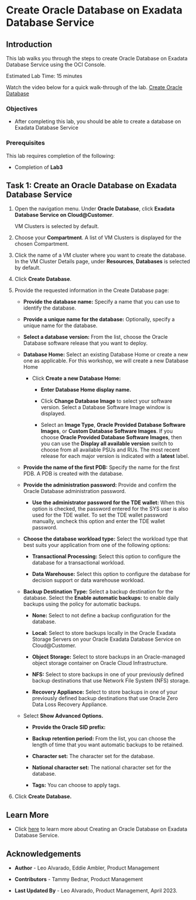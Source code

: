 # Create Oracle Database on Exadata Database Service


## Introduction

This lab walks you through the steps to create Oracle Database on Exadata Database Service using the OCI Console.

Estimated Lab Time: 15 minutes

Watch the video below for a quick walk-through of the lab.
[Create Oracle Database](youtube:JJ4Wx0l0gkc)

### Objectives

-   After completing this lab, you should be able to create a database on Exadata Database Service


### Prerequisites

This lab requires completion of the following:

* Completion of **Lab3**

## Task 1: Create an Oracle Database on Exadata Database Service

1. Open the navigation menu. Under **Oracle Database**, click **Exadata Database Service on Cloud@Customer**.

   VM Clusters is selected by default.

2. Choose your **Compartment**. A list of VM Clusters is displayed for the chosen Compartment.

3. Click the name of a VM cluster where you want to create the database. In the VM Cluster Details page, under **Resources**, **Databases** is selected by default.

4. Click **Create Database**.

5. Provide the requested information in the Create Database page:

    * **Provide the database name:** Specify a name that you can use to identify the database.

    * **Provide a unique name for the database:** Optionally, specify a unique name for the database.

    * **Select a database version:** From the list, choose the Oracle Database software release that you want to deploy.

    * **Database Home:** Select an existing Database Home or create a new one as applicable. For this workshop, we will create a new Database Home

        * Click **Create a new Database Home:**

          * **Enter Database Home display name.**

          * Click **Change Database Image** to select your software version. Select a Database Software Image window is displayed.

          * Select an **Image Type**, **Oracle Provided Database Software Images**, or **Custom Database Software Images**. If you choose **Oracle Provided Database Software Images**, then you can use the **Display all available version** switch to choose from all available PSUs and RUs. The most recent release for each major version is indicated with a **latest** label.

     * **Provide the name of the first PDB:** Specify the name for the first PDB. A PDB is created with the database.

     * **Provide the administration password:** Provide and confirm the Oracle Database administration password.

        * **Use the administrator password for the TDE wallet:** When this option is checked, the password entered for the SYS user is also used for the TDE wallet. To set the TDE wallet password manually, uncheck this option and enter the TDE wallet password.

     * **Choose the database workload type:** Select the workload type that best suits your application from one of the following options:

        * **Transactional Processing:** Select this option to configure the database for a transactional workload.

        * **Data Warehouse:** Select this option to configure the database for decision support or data warehouse workload.

     * **Backup Destination Type:** Select a backup destination for the database. Select the **Enable automatic backups:** to enable daily backups using the policy for automatic backups.

        * **None:** Select to not define a backup configuration for the database.

        * **Local:** Select to store backups locally in the Oracle Exadata Storage Servers on your Oracle Exadata Database Service on Cloud@Customer.

        * **Object Storage:** Select to store backups in an Oracle-managed object storage container on Oracle Cloud Infrastructure.

        * **NFS:** Select to store backups in one of your previously defined backup destinations that use Network File System (NFS) storage.

        * **Recovery Appliance:** Select to store backups in one of your previously defined backup destinations that use Oracle Zero Data Loss Recovery Appliance.

      * Select **Show Advanced Options.**

        * **Provide the Oracle SID prefix:**

        * **Backup retention period:** From the list, you can choose the length of time that you want automatic backups to be retained.

        * **Character set:** The character set for the database.

        * **National character set:** The national character set for the database.

        * **Tags:** You can choose to apply tags.

6. Click **Create Database.**



## Learn More

* Click [here](https://docs.public.oneportal.content.oci.oraclecloud.com/en-us/iaas/exadata/doc/ecc-create-first-db.html) to learn more about Creating an Oracle Database on Exadata Database Service.

## Acknowledgements

* **Author** - Leo Alvarado, Eddie Ambler, Product Management

* **Contributors** - Tammy Bednar, Product Management

* **Last Updated By** - Leo Alvarado, Product Management, April 2023.

